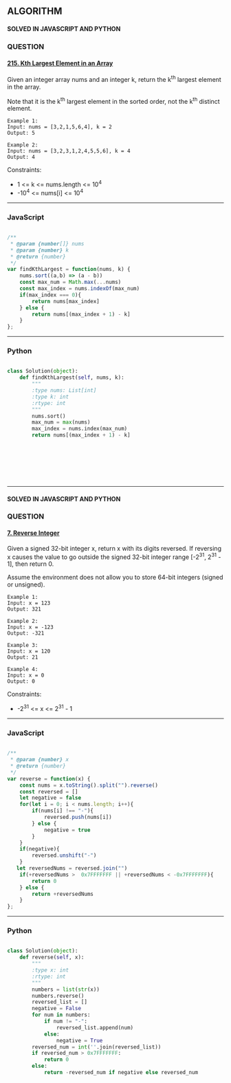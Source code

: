 ## ALGORITHM

#### SOLVED IN JAVASCRIPT AND PYTHON
### QUESTION

#### [215. Kth Largest Element in an Array](https://leetcode.com/problems/kth-largest-element-in-an-array/)

Given an integer array nums and an integer k, return the k<sup>th</sup> largest element in the array.

Note that it is the k<sup>th</sup> largest element in the sorted order, not the k<sup>th</sup> distinct element.



```
Example 1:
Input: nums = [3,2,1,5,6,4], k = 2
Output: 5

Example 2:
Input: nums = [3,2,3,1,2,4,5,5,6], k = 4
Output: 4

```

Constraints:

* 1 <= k <= nums.length <= 10<sup>4</sup>
* -10<sup>4</sup> <= nums[i] <= 10<sup>4</sup>

-----

### JavaScript

```js

/**
 * @param {number[]} nums
 * @param {number} k
 * @return {number}
 */
var findKthLargest = function(nums, k) {
    nums.sort((a,b) => (a - b))
    const max_num = Math.max(...nums)
    const max_index = nums.indexOf(max_num)
    if(max_index === 0){
        return nums[max_index]
    } else {
        return nums[(max_index + 1) - k]
    }
};

```

-----

### Python

```py

class Solution(object):
    def findKthLargest(self, nums, k):
        """
        :type nums: List[int]
        :type k: int
        :rtype: int
        """
        nums.sort()
        max_num = max(nums)
        max_index = nums.index(max_num)
        return nums[(max_index + 1) - k]
        
```
<br></br>
<br></br>

-----
#### SOLVED IN JAVASCRIPT AND PYTHON
### QUESTION

#### [7. Reverse Integer](https://leetcode.com/problems/reverse-integer/)

Given a signed 32-bit integer x, return x with its digits reversed. If reversing x causes the value to go outside the signed 32-bit integer range [-2<sup>31</sup>, 2<sup>31</sup> - 1], then return 0.

Assume the environment does not allow you to store 64-bit integers (signed or unsigned).

```
Example 1:
Input: x = 123
Output: 321

Example 2:
Input: x = -123
Output: -321

Example 3:
Input: x = 120
Output: 21

Example 4:
Input: x = 0
Output: 0

```

Constraints:

* -2<sup>31</sup> <= x <= 2<sup>31</sup> - 1

-----

### JavaScript

```js

/**
 * @param {number} x
 * @return {number}
 */
var reverse = function(x) {
    const nums = x.toString().split("").reverse()
    const reversed = []
    let negative = false
    for(let i = 0; i < nums.length; i++){
        if(nums[i] !== "-"){
            reversed.push(nums[i])   
        } else {
            negative = true
        }
    }
    if(negative){
        reversed.unshift("-")
    }
   let reversedNums = reversed.join("")
    if(+reversedNums >  0x7FFFFFFF || +reversedNums < -0x7FFFFFFF){
        return 0
    } else {
        return +reversedNums
    }
};

```

-----

### Python

```py

class Solution(object):
    def reverse(self, x):
        """
        :type x: int
        :rtype: int
        """
        numbers = list(str(x))
        numbers.reverse()
        reversed_list = []
        negative = False
        for num in numbers:
            if num != "-":
                reversed_list.append(num)
            else:
                negative = True
        reversed_num = int(''.join(reversed_list))
        if reversed_num > 0x7FFFFFFF:
            return 0
        else:
            return -reversed_num if negative else reversed_num
        
```


